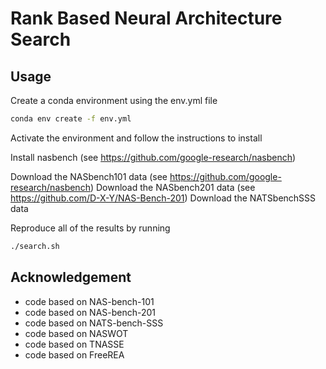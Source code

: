 # Rank Based Neural Architecture Search

## Usage 

Create a conda environment using the env.yml file

```bash
conda env create -f env.yml
```

Activate the environment and follow the instructions to install

Install nasbench (see https://github.com/google-research/nasbench)

Download the NASbench101 data (see https://github.com/google-research/nasbench)
Download the NASbench201 data (see https://github.com/D-X-Y/NAS-Bench-201)
Download the NATSbenchSSS data

Reproduce all of the results by running 

```bash
./search.sh
```

## Acknowledgement
- code based on NAS-bench-101
- code based on NAS-bench-201
- code based on NATS-bench-SSS
- code based on NASWOT
- code based on TNASSE
- code based on FreeREA
